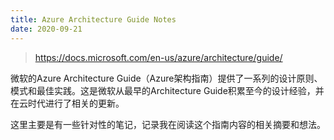 ```yaml
---
title: Azure Architecture Guide Notes
date: 2020-09-21
---
```


> https://docs.microsoft.com/en-us/azure/architecture/guide/

微软的Azure Architecture Guide（Azure架构指南）提供了一系列的设计原则、模式和最佳实践。这是微软从最早的Architecture Guide积累至今的设计经验，并在云时代进行了相关的更新。

这里主要是有一些针对性的笔记，记录我在阅读这个指南内容的相关摘要和想法。